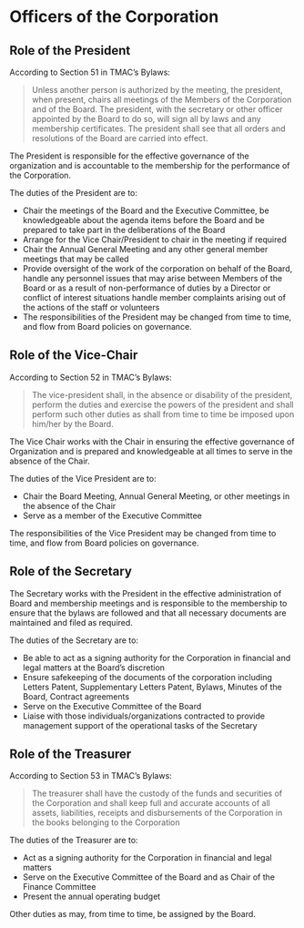 # Officers of the Corporation

## Role of the President

According to Section 51 in TMAC’s Bylaws:

> Unless another person is authorized by the meeting, the president, when present, chairs all meetings of the Members of the Corporation and of the Board. The president, with the secretary or other officer appointed by the Board to do so, will sign all by laws and any membership certificates. The president shall see that all orders and resolutions of the Board are carried into effect.

The President is responsible for the effective governance of the organization and is accountable to the membership for the performance of the Corporation.

The duties of the President are to:

* Chair the meetings of the Board and the Executive Committee, be knowledgeable about the agenda items before the Board and be prepared to take part in the deliberations of the Board
* Arrange for the Vice Chair/President to chair in the meeting if required
* Chair the Annual General Meeting and any other general member meetings that may be called
* Provide oversight of the work of the corporation on behalf of the Board, handle any personnel issues that may arise between Members of the Board or as a result of non-performance of duties by a Director or conflict of interest situations handle member complaints arising out of the actions of the staff or volunteers
* The responsibilities of the President may be changed from time to time, and flow from Board policies on governance.

## Role of the Vice-Chair

According to Section 52 in TMAC’s Bylaws:

> The vice-president shall, in the absence or disability of the president, perform the duties and exercise the powers of the president and shall perform such other duties as shall from time to time be imposed upon him/her by the Board.

The Vice Chair works with the Chair in ensuring the effective governance of Organization and is prepared and knowledgeable at all times to serve in the absence of the Chair.

The duties of the Vice President are to:

* Chair the Board Meeting, Annual General Meeting, or other meetings in the absence of the Chair
* Serve as a member of the Executive Committee

The responsibilities of the Vice President may be changed from time to time, and flow from Board policies on governance.

## Role of the Secretary

The Secretary works with the President in the effective administration of Board and membership meetings and is responsible to the membership to ensure that the bylaws are followed and that all necessary documents are maintained and filed as required.

The duties of the Secretary are to:

* Be able to act as a signing authority for the Corporation in financial and legal matters at the Board’s discretion
* Ensure safekeeping of the documents of the corporation including Letters Patent, Supplementary Letters Patent, Bylaws, Minutes of the Board, Contract agreements
* Serve on the Executive Committee of the Board
* Liaise with those individuals/organizations contracted to provide management support of the operational tasks of the Secretary

## Role of the Treasurer

According to Section 53 in TMAC’s Bylaws:

> The treasurer shall have the custody of the funds and securities of the Corporation and shall keep full and accurate accounts of all assets, liabilities, receipts and disbursements of the Corporation in the books belonging to the Corporation

The duties of the Treasurer are to:

* Act as a signing authority for the Corporation in financial and legal matters
* Serve on the Executive Committee of the Board and as Chair of the Finance Committee
* Present the annual operating budget

Other duties as may, from time to time, be assigned by the Board.
